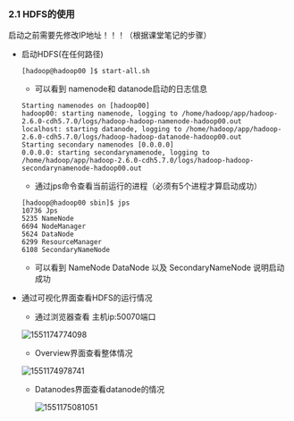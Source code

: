 ### 2.1 HDFS的使用

启动之前需要先修改IP地址！！！（根据课堂笔记的步骤）

- 启动HDFS(在任何路径)

  ```shell
  [hadoop@hadoop00 ]$ start-all.sh
  ```
  - 可以看到 namenode和 datanode启动的日志信息

  ```shell
  Starting namenodes on [hadoop00]
  hadoop00: starting namenode, logging to /home/hadoop/app/hadoop-2.6.0-cdh5.7.0/logs/hadoop-hadoop-namenode-hadoop00.out
  localhost: starting datanode, logging to /home/hadoop/app/hadoop-2.6.0-cdh5.7.0/logs/hadoop-hadoop-datanode-hadoop00.out
  Starting secondary namenodes [0.0.0.0]
  0.0.0.0: starting secondarynamenode, logging to /home/hadoop/app/hadoop-2.6.0-cdh5.7.0/logs/hadoop-hadoop-secondarynamenode-hadoop00.out
  ```
  - 通过jps命令查看当前运行的进程（必须有5个进程才算启动成功）

  ```shell
  [hadoop@hadoop00 sbin]$ jps
  10736 Jps
  5235 NameNode
  6694 NodeManager
  5624 DataNode
  6299 ResourceManager
  6108 SecondaryNameNode
  ```
  - 可以看到 NameNode DataNode 以及 SecondaryNameNode 说明启动成功
- 通过可视化界面查看HDFS的运行情况

  - 通过浏览器查看 主机ip:50070端口

  ![1551174774098](/img/hadoop-state.png)

  - Overview界面查看整体情况

  ![1551174978741](/img/hadoop-state1.png)

  - Datanodes界面查看datanode的情况

    ![1551175081051](/img/hadoop-state2.png)
